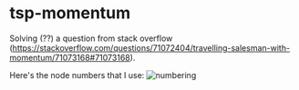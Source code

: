 # tsp-momentum
Solving (??) a question from stack overflow (https://stackoverflow.com/questions/71072404/travelling-salesman-with-momentum/71073168#71073168).

Here's the node numbers that I use:
![numbering](img/numbers.png)

